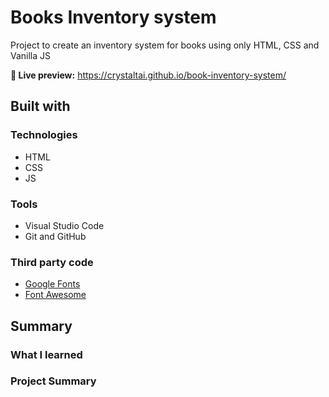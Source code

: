 # Books Inventory system

Project to create an inventory system for books using only HTML, CSS and Vanilla JS

**🔗 Live preview:** https://crystaltai.github.io/book-inventory-system/

## Built with

### Technologies

- HTML
- CSS
- JS

### Tools

- Visual Studio Code
- Git and GitHub

### Third party code

- [Google Fonts](https://fonts.google.com/)
- [Font Awesome](https://fontawesome.com/)

## Summary

### What I learned

### Project Summary
